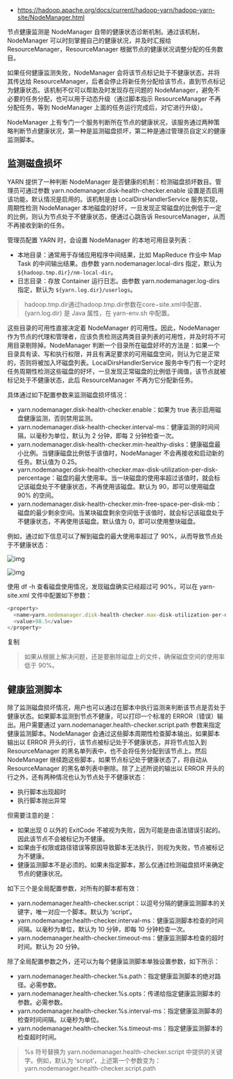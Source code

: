 - https://hadoop.apache.org/docs/current/hadoop-yarn/hadoop-yarn-site/NodeManager.html

节点健康监测是 NodeManager 自带的健康状态诊断机制。通过该机制，NodeManager 可以时刻掌握自己的健康状况，并及时汇报给ResourceManager，ResourceManager 根据节点的健康状况调整分配的任务数目。

如果任何健康监测失败，NodeManager 会将该节点标记处于不健康状态，并将其传达给 ResourceManager，后者会停止将新任务分配给该节点，直到节点标记为健康状态。该机制不仅可以帮助及时发现存在问题的 NodeManager，避免不必要的任务分配，也可以用于动态升级（通过脚本指示 ResourceManager 不再分配任务，等到 NodeManager 上面的任务运行完成后，对它进行升级）。

NodeManager 上有专门一个服务判断所在节点的健康状况，该服务通过两种策略判断节点健康状况，第一种是监测磁盘损坏，第二种是通过管理员自定义的健康监测脚本。

## 监测磁盘损坏

YARN 提供了一种判断 NodeManager 是否健康的机制：检测磁盘损坏数目。管理员可通过参数 yarn.nodemanager.disk-health-checker.enable 设置是否启用该功能，默认情况是启用的。该机制是由 LocalDirsHandlerService 服务实现，周期性检测 NodeManager 本地磁盘的好坏，一旦发现正常磁盘的比例低于一定的比例，则认为节点处于不健康状态，便通过心跳告诉 ResourceManager，从而不再接收到新的任务。

管理员配置 YARN 时，会设置 NodeManager 的本地可用目录列表：

- 本地目录：通常用于存储应用程序中间结果，比如 MapReduce 作业中 Map Task 的中间输出结果。由参数 yarn.nodemanager.local-dirs 指定，默认为 `${hadoop.tmp.dir}/nm-local-dir`。
- 日志目录：存放 Container 运行日志。由参数 yarn.nodemanager.log-dirs 指定，默认为 `${yarn.log.dir}/userlogs`。

>  hadoop.tmp.dir通过hadoop.tmp.dir参数在core−site.xml中配置、{yarn.log.dir} 是 Java 属性，在 yarn-env.sh 中配置。 

这些目录的可用性直接决定着 NodeManager 的可用性。因此，NodeManager 作为节点的代理和管理者，应该负责检测这两类目录列表的可用性，并及时将不可用目录剔除掉。NodeManager 判断一个目录所在磁盘好坏的方法是：如果一个目录具有读、写和执行权限，并且有满足要求的可用磁盘空间，则认为它是正常的，否则将被加入坏磁盘列表。LocalDirsHandlerService 服务中专门有一个定时任务周期性检测这些磁盘的好坏，一旦发现正常磁盘的比例低于阈值，该节点就被标记处于不健康状态，此后 ResourceManager 不再为它分配新任务。

具体通过如下配置参数来监测磁盘损坏情况：

- yarn.nodemanager.disk-health-checker.enable：如果为 true 表示启用磁盘健康监测，否则禁用监测。
- yarn.nodemanager.disk-health-checker.interval-ms：健康监测的时间间隔，以毫秒为单位，默认为 2 分钟，即每 2 分钟检查一次。
- yarn.nodemanager.disk-health-checker.min-healthy-disks：健康磁盘最小比例。当健康磁盘比例低于该值时，NodeManager 不会再接收和启动新的任务。默认值为 0.25。
- yarn.nodemanager.disk-health-checker.max-disk-utilization-per-disk-percentage：磁盘的最大使用率。当一块磁盘的使用率超过该值时，就会标记该磁盘处于不健康状态，不再使用该磁盘。默认为 90，即可以使用磁盘 90% 的空间。
- yarn.nodemanager.disk-health-checker.min-free-space-per-disk-mb：磁盘的最少剩余空间。当某块磁盘剩余空间低于该值时，就会标记该磁盘处于不健康状态，不再使用该磁盘。默认值为 0，即可以使用整块磁盘。

例如，通过如下信息可以了解到磁盘的最大使用率超过了 90%，从而导致节点处于不健康状态：

![img](https://ask.qcloudimg.com/http-save/yehe-1190689/5b684210358f3bfaf34870db588d14fe.png)

![img](https://ask.qcloudimg.com/http-save/yehe-1190689/96558692ee9da0dad22705eb9b5047a0.png)

使用 df -h 查看磁盘使用情况，发现磁盘确实已经超过可 90%，可以在 yarn-site.xml 文件中配置如下参数：

```javascript
<property>
  <name>yarn.nodemanager.disk-health-checker.max-disk-utilization-per-disk-percentage</name>
  <value>98.5</value>
</property>
```

复制

>  如果从根据上解决问题，还是要删除磁盘上的文件，确保磁盘空间的使用率低于 90%。 

## 健康监测脚本

除了监测磁盘损坏情况，用户也可以通过在脚本中执行监测来判断该节点是否处于健康状态。如果脚本监测到节点不健康，可以打印一个标准的 ERROR（错误）输出。用户需要通过 yarn.nodemanager.health-checker.script.path 参数来指定健康监测脚本。NodeManager 会通过这些脚本周期性检查脚本输出，如果脚本输出以 ERROR 开头的行，该节点被标记处于不健康状态，并将节点加入到 ResourceManager 的黑名单列表中，也不会将任务分配到该节点上。然后 NodeManager 继续跑这些脚本，如果节点标记处于健康状态了，将自动从 ResourceManager 的黑名单列表中删除。除了上述所说的输出以 ERROR 开头的行之外，还有两种情况也认为节点处于不健康状态：

- 执行脚本出现超时
- 执行脚本抛出异常

但需要注意的是：

- 如果出现 0 以外的 ExitCode 不被视为失败，因为可能是由语法错误引起的。因此该节点不会被标记为不健康。
- 如果由于权限或路径错误等原因导致脚本无法执行，则视为失败，节点被标记为不健康。
- 健康监测脚本不是必须的。如果未指定脚本，那么仅通过检测磁盘损坏来确定节点的健康状况。

如下三个是全局配置参数，对所有的脚本都有效：

- yarn.nodemanager.health-checker.script：以逗号分隔的健康监测脚本的关键字，唯一对应一个脚本。默认为 ‘script’。
- yarn.nodemanager.health-checker.interval-ms：健康监测脚本检查的时间间隔。以毫秒为单位，默认为 10 分钟，即每 10 分钟检查一次。
- yarn.nodemanager.health-checker.timeout-ms：健康监测脚本检查的超时时间。默认为 20 分钟。

除了全局配置参数之外，还可以为每个健康监测脚本单独设置参数，如下所示：

- yarn.nodemanager.health-checker.%s.path：指定健康监测脚本的绝对路径。必需参数。
- yarn.nodemanager.health-checker.%s.opts：传递给指定健康监测脚本的参数。必需参数。
- yarn.nodemanager.health-checker.%s.interval-ms：指定健康监测脚本的检查时间间隔。以毫秒为单位。
- yarn.nodemanager.health-checker.%s.timeout-ms：指定健康监测脚本的检查超时时间。

>  %s 符号替换为 yarn.nodemanager.health-checker.script 中提供的关键字。例如，默认为 ‘script’，上述第一个参数变为：yarn.nodemanager.health-checker.script.path 